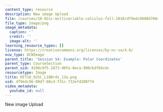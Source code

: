 ```yaml
---
content_type: resource
description: New image Upload
file: /courses/18-02sc-multivariable-calculus-fall-2010/df9edc9600d708cdf31c732efd200774_MIT18_02SC_L18Brds_13a.png
file_type: image/png
image_metadata:
  caption: ''
  credit: ''
  image-alt: ''
learning_resource_types: []
license: https://creativecommons.org/licenses/by-nc-sa/4.0/
ocw_type: OCWImage
parent_title: 'Session 54: Example: Polar Coordinates'
parent_type: CourseSection
parent_uid: 4298c9f5-2873-d0fa-0eca-900cbdf04cdc
resourcetype: Image
title: MIT18_02SC_L18Brds_13a.png
uid: df9edc96-00d7-08cd-f31c-732efd200774
video_metadata:
  youtube_id: null
---
```

New image Upload